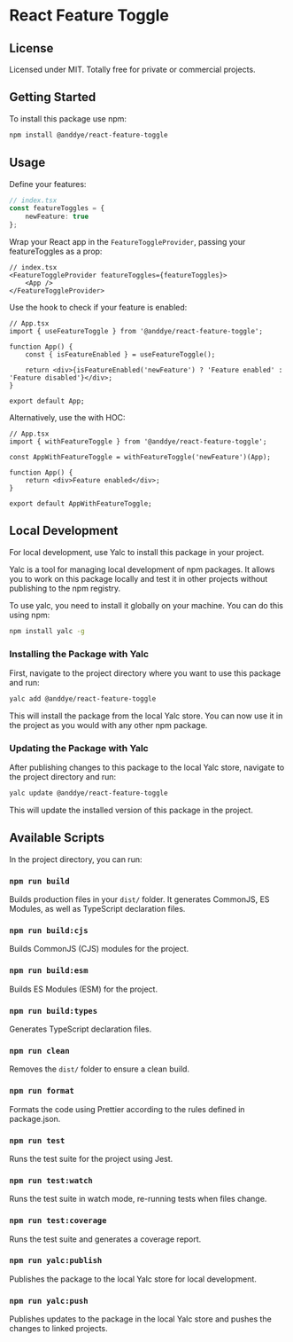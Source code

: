 # React Feature Toggle

## License

Licensed under MIT. Totally free for private or commercial projects.

## Getting Started

To install this package use npm:

```bash
npm install @anddye/react-feature-toggle
```

## Usage

Define your features:

```ts
// index.tsx
const featureToggles = {
    newFeature: true
};
```

Wrap your React app in the `FeatureToggleProvider`, passing your featureToggles as a prop:

```tsx
// index.tsx
<FeatureToggleProvider featureToggles={featureToggles}>
    <App />
</FeatureToggleProvider>
```

Use the hook to check if your feature is enabled:

```tsx
// App.tsx
import { useFeatureToggle } from '@anddye/react-feature-toggle';

function App() {
    const { isFeatureEnabled } = useFeatureToggle();

    return <div>{isFeatureEnabled('newFeature') ? 'Feature enabled' : 'Feature disabled'}</div>;
}

export default App;
```

Alternatively, use the with HOC:

```tsx
// App.tsx
import { withFeatureToggle } from '@anddye/react-feature-toggle';

const AppWithFeatureToggle = withFeatureToggle('newFeature')(App);

function App() {
    return <div>Feature enabled</div>;
}

export default AppWithFeatureToggle;
```

## Local Development

For local development, use Yalc to install this package in your project.

Yalc is a tool for managing local development of npm packages. It allows you to work on this package locally and test it in other projects without publishing to the npm registry.

To use yalc, you need to install it globally on your machine. You can do this using npm:

```bash
npm install yalc -g
```

### Installing the Package with Yalc

First, navigate to the project directory where you want to use this package and run:

```bash
yalc add @anddye/react-feature-toggle
```

This will install the package from the local Yalc store. You can now use it in the project as you would with any other npm package.

### Updating the Package with Yalc

After publishing changes to this package to the local Yalc store, navigate to the project directory and run:

```bash
yalc update @anddye/react-feature-toggle
```

This will update the installed version of this package in the project.

## Available Scripts

In the project directory, you can run:

### `npm run build`

Builds production files in your `dist/` folder. It generates CommonJS, ES Modules, as well as TypeScript declaration files.

### `npm run build:cjs`

Builds CommonJS (CJS) modules for the project.

### `npm run build:esm`

Builds ES Modules (ESM) for the project.

### `npm run build:types`

Generates TypeScript declaration files.

### `npm run clean`

Removes the `dist/` folder to ensure a clean build.

### `npm run format`

Formats the code using Prettier according to the rules defined in package.json.

### `npm run test`

Runs the test suite for the project using Jest.

### `npm run test:watch`

Runs the test suite in watch mode, re-running tests when files change.

### `npm run test:coverage`

Runs the test suite and generates a coverage report.

### `npm run yalc:publish`

Publishes the package to the local Yalc store for local development.

### `npm run yalc:push`

Publishes updates to the package in the local Yalc store and pushes the changes to linked projects.
